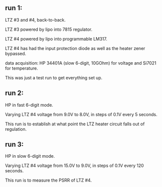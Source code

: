 ## run 1:

LTZ #3 and #4, back-to-back.

LTZ #3 powered by lipo into 7815 regulator.

LTZ #4 powered by lipo into programmable LM317.

LTZ #4 has had the input protection diode as well as the heater zener bypassed.

data acquisition: HP 34401A (slow 6-digit, 10GOhm) for voltage and Si7021 for temperature.

This was just a test run to get everything set up.

## run 2:

HP in fast 6-digit mode.

Varying LTZ #4 voltage from 9.0V to 8.0V, in steps of 0.1V every 5 seconds.

This run is to establish at what point the LTZ heater circuit falls out of regulation.

## run 3:

HP in slow 6-digit mode.

Varying LTZ #4 voltage from 15.0V to 9.0V, in steps of 0.1V every 120 seconds.

This run is to measure the PSRR of LTZ #4.


